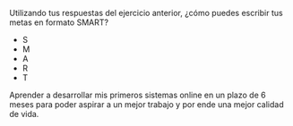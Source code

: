 Utilizando tus respuestas del ejercicio anterior, ¿cómo puedes escribir tus metas en formato SMART?

- S
- M
- A
- R
- T

Aprender a desarrollar mis primeros sistemas online en un plazo de 6 meses para poder aspirar a un mejor trabajo y por ende una mejor calidad de vida.
